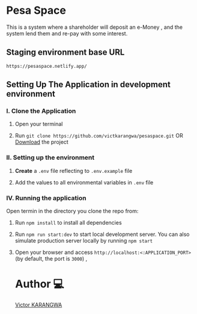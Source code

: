 # Pesa Space
This is a system where a shareholder will deposit an e-Money , and  the system lend them and re-pay with some interest.

## Staging environment base URL
`https://pesaspace.netlify.app/`

## Setting Up The Application in development environment

### I. Clone the Application

1. Open your terminal

2. Run `git clone https://github.com/victkarangwa/pesaspace.git` OR [Download](https://github.com/victkarangwa/pesaspace/archive/refs/heads/develop.zip) the project

### II. Setting up the environment

1. **Create** a `.env` file reflecting to `.env.example` file

2. Add the values to all environmental variables in `.env` file


### IV. Running the application

Open termin in the directory you clone the repo from:

1. Run `npm install` to install all dependencies

2. Run `npm run start:dev` to start local development server. You can also simulate production server locally by running `npm start`

3. Open your browser and access `http://localhost:<:APPLICATION_PORT>` (by default, the port is `3000`) , 


   # Author :computer:

   [Victor KARANGWA](https://github.com/victkarangwa)